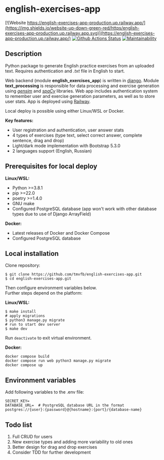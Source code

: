 # english-exercises-app

[![Website https://english-exercises-app-production.up.railway.app/](https://img.shields.io/website-up-down-green-red/https/english-exercises-app-production.up.railway.app.svg)](https://english-exercises-app-production.up.railway.app/)
[![Github Actions Status](https://github.com/tmvfb/english-exercises-app/workflows/Python%20CI/badge.svg)](https://github.com/tmvfb/english-exercises-app/actions)
[![Maintainability](https://api.codeclimate.com/v1/badges/620bb3a35893a3f0e87e/maintainability)](https://codeclimate.com/github/tmvfb/english-exercises-app/maintainability)

## Description
Python package to generate English practice exercises from an uploaded text. Requires authentication and *.txt* file in English to start.
  
Web backend (module **english_exercises_app**) is written in [django](https://github.com/django/django). Module **text_processing** is responsible for data processing and exercise generation using [*gensim*](https://github.com/RaRe-Technologies/gensim) and [*spaCy*](https://github.com/explosion/spaCy) libraries. Web app includes authentication system to remember user and exercise generation parameters, as well as to store user stats. App is deployed using [Railway](https://railway.app/).
  
Local deploy is possible using either Linux/WSL or Docker.
  
**Key features:**
* User registration and authentication, user answer stats
* 4 types of exercises (type text, select correct answer, complete sentence, drag and drop)
* Light/dark mode implementation with Bootstrap 5.3.0
* 2 languages support (English, Russian)

## Prerequisites for local deploy
**Linux/WSL:**  
* Python >=3.8.1
* pip >=22.0
* poetry >=1.4.0
* GNU make
* Configured PostgreSQL database (app won't work with other database types due to use of Django ArrayField)
  
**Docker:**  
* Latest releases of Docker and Docker Compose
* Configured PostgreSQL database

## Local installation
Clone repository:
```
$ git clone https://github.com/tmvfb/english-exercises-app.git
$ cd english-exercises-app.git 
```
Then configure environment variables below.  
Further steps depend on the platform:
   
**Linux/WSL:**  
```
$ make install
# apply migrations
$ python3 manage.py migrate
# run to start dev server
$ make dev
```
Run `deactivate` to exit virtual environment.
  
**Docker:**  
```
docker compose build
docker compose run web python3 manage.py migrate
docker compose up
```

## Environment variables
Add following variables to the .env file:
```
SECRET_KEY=
DATABASE_URL=  # PostgreSQL database URL in the format postgres://{user}:{password}@{hostname}:{port}/{database-name}
```

## Todo list
1. Full CRUD for users
2. New exercise types and adding more variability to old ones 
3. Better design for drag and drop exercises 
4. Consider TDD for further development
